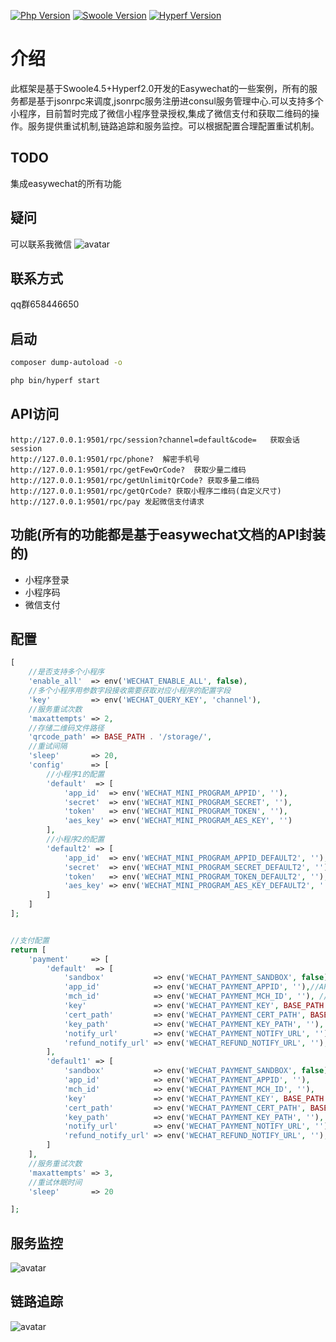 [![Php Version](https://img.shields.io/badge/php-%3E=7.4-brightgreen.svg?maxAge=2592000)](https://secure.php.net/)
[![Swoole Version](https://img.shields.io/badge/swoole-%3E=4.5.2-brightgreen.svg?maxAge=2592000)](https://github.com/swoole/swoole-src)
[![Hyperf Version](https://img.shields.io/badge/hyperf-%3E=2.0.1-brightgreen.svg?maxAge=2592000)](https://github.com/hyperf/hyperf)

# 介绍
此框架是基于Swoole4.5+Hyperf2.0开发的Easywechat的一些案例，所有的服务都是基于jsonrpc来调度,jsonrpc服务注册进consul服务管理中心.可以支持多个小程序，目前暂时完成了微信小程序登录授权,集成了微信支付和获取二维码的操作。服务提供重试机制,链路追踪和服务监控。可以根据配置合理配置重试机制。

## TODO
集成easywechat的所有功能

## 疑问
可以联系我微信
![avatar](wechat.jpg)
## 联系方式
qq群658446650

## 启动
```bash
composer dump-autoload -o

php bin/hyperf start
```

## API访问
```
http://127.0.0.1:9501/rpc/session?channel=default&code=   获取会话session
http://127.0.0.1:9501/rpc/phone?  解密手机号
http://127.0.0.1:9501/rpc/getFewQrCode?  获取少量二维码
http://127.0.0.1:9501/rpc/getUnlimitQrCode? 获取多量二维码
http://127.0.0.1:9501/rpc/getQrCode? 获取小程序二维码(自定义尺寸)
http://127.0.0.1:9501/rpc/pay 发起微信支付请求
```

## 功能(所有的功能都是基于easywechat文档的API封装的)
- 小程序登录
- 小程序码
- 微信支付

## 配置
```php
[
    //是否支持多个小程序
    'enable_all'  => env('WECHAT_ENABLE_ALL', false),
    //多个小程序用参数字段接收需要获取对应小程序的配置字段
    'key'         => env('WECHAT_QUERY_KEY', 'channel'),
    //服务重试次数
    'maxattempts' => 2,
    //存储二维码文件路径
    'qrcode_path' => BASE_PATH . '/storage/',
    //重试间隔
    'sleep'       => 20,
    'config'      => [
        //小程序1的配置
        'default'  => [
            'app_id'  => env('WECHAT_MINI_PROGRAM_APPID', ''),
            'secret'  => env('WECHAT_MINI_PROGRAM_SECRET', ''),
            'token'   => env('WECHAT_MINI_PROGRAM_TOKEN', ''),
            'aes_key' => env('WECHAT_MINI_PROGRAM_AES_KEY', '')
        ],
        //小程序2的配置
        'default2' => [
            'app_id'  => env('WECHAT_MINI_PROGRAM_APPID_DEFAULT2', ''),
            'secret'  => env('WECHAT_MINI_PROGRAM_SECRET_DEFAULT2', ''),
            'token'   => env('WECHAT_MINI_PROGRAM_TOKEN_DEFAULT2', ''),
            'aes_key' => env('WECHAT_MINI_PROGRAM_AES_KEY_DEFAULT2', '')
        ]
    ]
];
```
```php

//支付配置
return [
    'payment'     => [
        'default'  => [
            'sandbox'           => env('WECHAT_PAYMENT_SANDBOX', false),//沙箱测试
            'app_id'            => env('WECHAT_PAYMENT_APPID', ''),//APPID
            'mch_id'            => env('WECHAT_PAYMENT_MCH_ID', ''), //商户ID
            'key'               => env('WECHAT_PAYMENT_KEY', BASE_PATH . '/private/payment/default/apiclient_cert.pem'),
            'cert_path'         => env('WECHAT_PAYMENT_CERT_PATH', BASE_PATH . '/private/payment/default/apiclient_key.pem'),
            'key_path'          => env('WECHAT_PAYMENT_KEY_PATH', ''),
            'notify_url'        => env('WECHAT_PAYMENT_NOTIFY_URL', ''), //支付回调地址
            'refund_notify_url' => env('WECHAT_REFUND_NOTIFY_URL', ''), //退款回调地址
        ],
        'default1' => [
            'sandbox'           => env('WECHAT_PAYMENT_SANDBOX', false),
            'app_id'            => env('WECHAT_PAYMENT_APPID', ''),
            'mch_id'            => env('WECHAT_PAYMENT_MCH_ID', ''),
            'key'               => env('WECHAT_PAYMENT_KEY', BASE_PATH . '/private/payment/default1/apiclient_cert.pem'),
            'cert_path'         => env('WECHAT_PAYMENT_CERT_PATH', BASE_PATH . '/private/payment/default1/apiclient_key.pem'),
            'key_path'          => env('WECHAT_PAYMENT_KEY_PATH', ''),
            'notify_url'        => env('WECHAT_PAYMENT_NOTIFY_URL', ''),
            'refund_notify_url' => env('WECHAT_REFUND_NOTIFY_URL', ''),
        ]
    ],
    //服务重试次数
    'maxattempts' => 3,
    //重试休眠时间
    'sleep'       => 20

];
```

## 服务监控
![avatar](./storage/0702A46032714AC6E3412C9A29C5029B.jpg)

## 链路追踪
![avatar](./storage/9A28EDE3E00DB6A665677D48D3A864B3.jpg)

